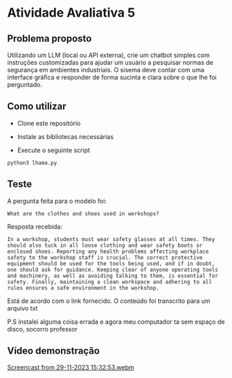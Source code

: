 # Atividade Avaliativa 5

## Problema proposto
Utilizando um LLM (local ou API externa), crie um chatbot simples com instruções customizadas para ajudar um usuário a pesquisar normas de segurança em ambientes industriais. O sisema deve contar com uma interface gráfica e responder de forma sucinta e clara sobre o que lhe foi perguntado.

## Como utilizar 
- Clone este repositório

- Instale as bibliotecas necessárias
  
- Execute o seguinte script
```
python3 lhama.py
```

## Teste
A pergunta feita para o modelo foi:
```
What are the clothes and shoes used in workshops?
```
Resposta recebida:
```
In a workshop, students must wear safety glasses at all times. They should also tuck in all loose clothing and wear safety boots or enclosed shoes. Reporting any health problems affecting workplace safety to the workshop staff is crucial. The correct protective equipment should be used for the tools being used, and if in doubt, one should ask for guidance. Keeping clear of anyone operating tools and machinery, as well as avoiding talking to them, is essential for safety. Finally, maintaining a clean workspace and adhering to all rules ensures a safe environment in the workshop.
```
Está de acordo com o link fornecido. O conteúdo foi transcrito para um arquivo txt

P.S instalei alguma coisa errada e agora meu computador ta sem espaço de disco, socorro professor

## Vídeo demonstração

[Screencast from 29-11-2023 15:32:53.webm](https://github.com/Bianca-Cassemiro/rag_chat/assets/99203402/b7966540-b272-42a2-a3ac-c69880c103c4)
